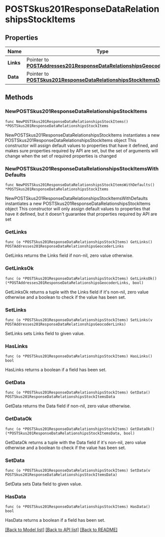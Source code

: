 # POSTSkus201ResponseDataRelationshipsStockItems

## Properties

Name | Type | Description | Notes
------------ | ------------- | ------------- | -------------
**Links** | Pointer to [**POSTAddresses201ResponseDataRelationshipsGeocoderLinks**](POSTAddresses201ResponseDataRelationshipsGeocoderLinks.md) |  | [optional] 
**Data** | Pointer to [**POSTSkus201ResponseDataRelationshipsStockItemsData**](POSTSkus201ResponseDataRelationshipsStockItemsData.md) |  | [optional] 

## Methods

### NewPOSTSkus201ResponseDataRelationshipsStockItems

`func NewPOSTSkus201ResponseDataRelationshipsStockItems() *POSTSkus201ResponseDataRelationshipsStockItems`

NewPOSTSkus201ResponseDataRelationshipsStockItems instantiates a new POSTSkus201ResponseDataRelationshipsStockItems object
This constructor will assign default values to properties that have it defined,
and makes sure properties required by API are set, but the set of arguments
will change when the set of required properties is changed

### NewPOSTSkus201ResponseDataRelationshipsStockItemsWithDefaults

`func NewPOSTSkus201ResponseDataRelationshipsStockItemsWithDefaults() *POSTSkus201ResponseDataRelationshipsStockItems`

NewPOSTSkus201ResponseDataRelationshipsStockItemsWithDefaults instantiates a new POSTSkus201ResponseDataRelationshipsStockItems object
This constructor will only assign default values to properties that have it defined,
but it doesn't guarantee that properties required by API are set

### GetLinks

`func (o *POSTSkus201ResponseDataRelationshipsStockItems) GetLinks() POSTAddresses201ResponseDataRelationshipsGeocoderLinks`

GetLinks returns the Links field if non-nil, zero value otherwise.

### GetLinksOk

`func (o *POSTSkus201ResponseDataRelationshipsStockItems) GetLinksOk() (*POSTAddresses201ResponseDataRelationshipsGeocoderLinks, bool)`

GetLinksOk returns a tuple with the Links field if it's non-nil, zero value otherwise
and a boolean to check if the value has been set.

### SetLinks

`func (o *POSTSkus201ResponseDataRelationshipsStockItems) SetLinks(v POSTAddresses201ResponseDataRelationshipsGeocoderLinks)`

SetLinks sets Links field to given value.

### HasLinks

`func (o *POSTSkus201ResponseDataRelationshipsStockItems) HasLinks() bool`

HasLinks returns a boolean if a field has been set.

### GetData

`func (o *POSTSkus201ResponseDataRelationshipsStockItems) GetData() POSTSkus201ResponseDataRelationshipsStockItemsData`

GetData returns the Data field if non-nil, zero value otherwise.

### GetDataOk

`func (o *POSTSkus201ResponseDataRelationshipsStockItems) GetDataOk() (*POSTSkus201ResponseDataRelationshipsStockItemsData, bool)`

GetDataOk returns a tuple with the Data field if it's non-nil, zero value otherwise
and a boolean to check if the value has been set.

### SetData

`func (o *POSTSkus201ResponseDataRelationshipsStockItems) SetData(v POSTSkus201ResponseDataRelationshipsStockItemsData)`

SetData sets Data field to given value.

### HasData

`func (o *POSTSkus201ResponseDataRelationshipsStockItems) HasData() bool`

HasData returns a boolean if a field has been set.


[[Back to Model list]](../README.md#documentation-for-models) [[Back to API list]](../README.md#documentation-for-api-endpoints) [[Back to README]](../README.md)


